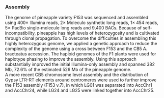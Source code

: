 ### Assembly

The genome of pineapple variety F153 was sequenced and assembled using
400× Illumina reads, 2× Moleculo synthetic long reads, 1× 454 reads, 5×
PacBio single-molecule long reads and 9,400 BACs. Because of
self-incompatibility, pineapple has high levels of heterozygosity and is
cultivated through clonal propagation. To overcome the difficulties in
assembling this highly heterozygous genome, we applied a genetic
approach to reduce the complexity of the genome using a cross between
F153 and the CB5 A. bracteatus accession. The haploid genomes of the F1
plants were used for haplotype phasing to improve the assembly. Using
this approach substantially improved the initial Illumina-only assembly
and spanned 382 Mb, 72.6% of the estimated 526 Mb of the pineapple
genome.\
A more recent CB5 chromosome level assembly and the distribution of
Gypsy LTR-RT elements around centromeres were used to further improve
the F153 assembly (F153 v.7), in which LG01 was separated into AccChr1
and AccChr24, while LG24 and LG25 were linked together into AccChr25.
